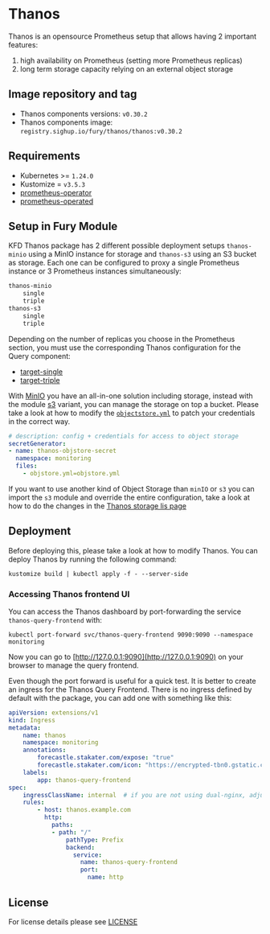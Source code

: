 # Thanos

<!-- <KFD-DOCS> -->

Thanos is an opensource Prometheus setup that allows having 2 important features:

1. high availability on Prometheus (setting more Prometheus replicas)
2. long term storage capacity relying on an external object storage

## Image repository and tag

- Thanos components versions: `v0.30.2`
- Thanos components image: `registry.sighup.io/fury/thanos/thanos:v0.30.2`

## Requirements

- Kubernetes >= `1.24.0`
- Kustomize = `v3.5.3`
- [prometheus-operator](../prometheus-operator)
- [prometheus-operated](../prometheus-operated)

## Setup in Fury Module

KFD Thanos package has 2 different possible deployment setups `thanos-minio` using a MinIO instance for storage and `thanos-s3` using an S3 bucket as storage. Each one can be configured to proxy a single Prometheus instance or 3 Prometheus instances simultaneously:

```bash
thanos-minio 
    single
    triple
thanos-s3 
    single
    triple
```

Depending on the number of replicas you choose in the Prometheus section, you must use the corresponding Thanos configuration for the Query component:

- [target-single](base/thanos-single/config/store-sd.yaml)
- [target-triple](base/thanos-triple/config/store-sd.yaml)

With [MinIO](thanos-minio/base/minio-ha/README.md) you have an all-in-one solution including storage, instead with the module [s3](https://thanos.io/tip/thanos/storage.md/#s3) variant, you can manage the storage on top a bucket. Please take a look at how to modify the [`objectstore.yml`](thanos-s3/base/config/objectstore.yaml) to patch your credentials in the correct way.

```yml
# description: config + credentials for access to object storage
secretGenerator:
- name: thanos-objstore-secret
  namespace: monitoring
  files:
    - objstore.yml=objstore.yml
```

If you want to use another kind of Object Storage than `minIO` or `s3` you can import the `s3` module and override the entire configuration, take a look at how to do the changes in the [Thanos storage lis page](https://thanos.io/tip/thanos/storage.md)

## Deployment

Before deploying this, please take a look at how to modify Thanos.
You can deploy Thanos by running the following command:

```shell
kustomize build | kubectl apply -f - --server-side
```

### Accessing Thanos frontend UI

You can access the Thanos dashboard by port-forwarding the service `thanos-query-frontend` with:

```shell
kubectl port-forward svc/thanos-query-frontend 9090:9090 --namespace monitoring
```

Now you can go to [http://127.0.0.1:9090](http://127.0.0.1:9090) on your browser
to manage the query frontend.

Even though the port forward is useful for a quick test. It is better to create an ingress for the Thanos Query Frontend.
There is no ingress defined by default with the package, you can add one with something like this:

```yaml
apiVersion: extensions/v1
kind: Ingress
metadata:
    name: thanos
    namespace: monitoring
    annotations:
        forecastle.stakater.com/expose: "true"
        forecastle.stakater.com/icon: "https://encrypted-tbn0.gstatic.com/images?q=tbn:ANd9GcRQIi0w9WqMmkCcjgC03kxOFhkdeDuV2UIgKo9xfiugGSjRLxstEw"
    labels:
        app: thanos-query-frontend
spec:
    ingressClassName: internal  # if you are not using dual-nginx, adjust accordingly
    rules:
        - host: thanos.example.com
          http:
            paths:
            - path: "/"
                pathType: Prefix
                backend:
                  service:
                    name: thanos-query-frontend
                    port:
                      name: http
```

<!-- </KFD-DOCS> -->

## License

For license details please see [LICENSE](../../LICENSE)